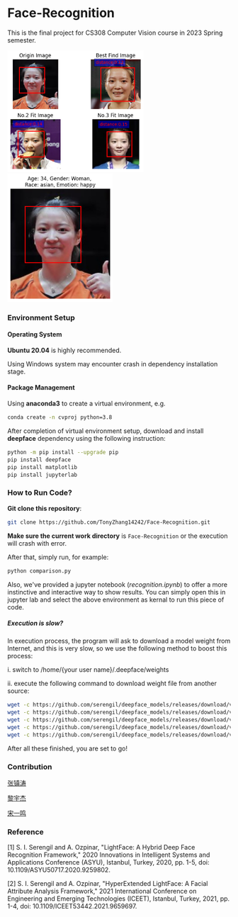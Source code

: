 # Face-Recognition

This is the final project for CS308 Computer Vision course in 2023 Spring semester.

<img src=".\docs\HYQ_sim.png" alt="HYQ_sim" style="zoom:67%;" />

<img src=".\docs\HYQ_info.png" alt="HYQ_info" style="zoom:67%;" />

### Environment Setup

#### Operating System

**Ubuntu 20.04** is highly recommended.

Using Windows system may encounter crash in dependency installation stage.



#### Package Management

Using **anaconda3** to create a virtual environment, e.g. 

```bash
conda create -n cvproj python=3.8
```



After completion of virtual environment setup, download and install **deepface** dependency using the following instruction:

```bash
python -m pip install --upgrade pip
pip install deepface
pip install matplotlib
pip install jupyterlab
```



### How to Run Code?

**Git clone this repository**:

```bash
git clone https://github.com/TonyZhang14242/Face-Recognition.git
```

**Make sure the current work directory** is `Face-Recognition` or the execution will crash with error.



After that, simply run, for example:

```bash
python comparison.py
```

Also, we've provided a jupyter notebook (*recognition.ipynb*) to offer a more instinctive and interactive way to show results.
You can simply open this in jupyter lab and select the above environment as kernal to run this piece of code.



##### Execution is slow?

In execution process, the program will ask to download a model weight from Internet, and this is very slow, so we use the following method to boost this process:

i. switch to /home/{your user name}/.deepface/weights

ii. execute the following command to download weight file from another source:

```bash
wget -c https://github.com/serengil/deepface_models/releases/download/v1.0/vgg_face_weights.h5
wget -c https://github.com/serengil/deepface_models/releases/download/v1.0/facial_expression_model_weights.h5
wget -c https://github.com/serengil/deepface_models/releases/download/v1.0/age_model_weights.h5
wget -c https://github.com/serengil/deepface_models/releases/download/v1.0/gender_model_weights.h5
wget -c https://github.com/serengil/deepface_models/releases/download/v1.0/race_model_single_batch.h5
```



After all these finished, you are set to go!

### Contribution

[张镇涛](https://github.com/TonyZhang14242)

[黎宇杰](https://github.com/Dystractor)

[宋一鸣](https://github.com/iddbh)

### Reference

[1] S. I. Serengil and A. Ozpinar, "LightFace: A Hybrid Deep Face Recognition Framework," 2020 Innovations in Intelligent Systems and Applications Conference (ASYU), Istanbul, Turkey, 2020, pp. 1-5, doi: 10.1109/ASYU50717.2020.9259802.

[2] S. I. Serengil and A. Ozpinar, "HyperExtended LightFace: A Facial Attribute Analysis Framework," 2021 International Conference on Engineering and Emerging Technologies (ICEET), Istanbul, Turkey, 2021, pp. 1-4, doi: 10.1109/ICEET53442.2021.9659697.
